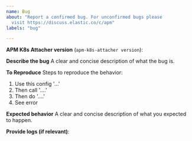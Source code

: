 ```yaml
---
name: Bug
about: "Report a confirmed bug. For unconfirmed bugs please
  visit https://discuss.elastic.co/c/apm"
labels: "bug"

---
```

<!--
GitHub is reserved for bug reports and feature requests; it is not the place
for general questions. If you have a question or an unconfirmed bug, please
visit the [forums](https://discuss.elastic.co/c/apm).

For security vulnerabilities please only send reports to security@elastic.co.
See https://www.elastic.co/community/security for more information.

Please fill in the following details to help us reproduce the bug:
-->

**APM K8s Attacher version** (`apm-k8s-attacher version`):

**Describe the bug**
A clear and concise description of what the bug is.

**To Reproduce**
Steps to reproduce the behavior:
1. Use this config '...'
2. Then call '....'
3. Then do '....'
4. See error

**Expected behavior**
A clear and concise description of what you expected to happen.

**Provide logs (if relevant)**:



